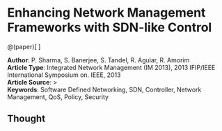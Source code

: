 
# Enhancing Network Management Frameworks with SDN-like Control

@(paper)[ ]

**Author**: P. Sharma, S. Banerjee, S. Tandel, R. Aguiar, R. Amorim    
**Article Type**: Integrated Network Management (IM 2013), 2013 IFIP/IEEE International Symposium on. IEEE, 2013    
**Article Source**: >     
**Keywords**: Software Defined Networking, SDN, Controller, Network Management, QoS, Policy, Security     


## Thought


